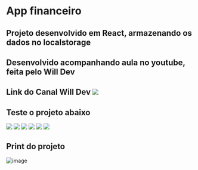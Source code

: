 # App financeiro

## Projeto desenvolvido em React, armazenando os dados no localstorage


## Desenvolvido acompanhando aula no youtube, feita pelo Will Dev


## Link do Canal Will Dev <a href="https://www.youtube.com/channel/UCLTb4X0OBfp9rRGkhOcktbQ" target="_blank"><img src="https://img.shields.io/badge/YouTube-FF0000?style=for-the-badge&logo=youtube&logoColor=white" target="_blank"></a>

## Teste o projeto abaixo

<a href="https://jeansilvatech.github.io/app-financeiro/" target="_blank"><img src="https://img.shields.io/badge/Google_chrome-4285F4?style=for-the-badge&logo=Google-chrome&logoColor=white"/></a>
<a href="https://jeansilvatech.github.io/app-financeiro/" target="_blank"><img src="https://img.shields.io/badge/Firefox_Browser-FF7139?style=for-the-badge&logo=Firefox-Browser&logoColor=white"/></a>
<a href="https://jeansilvatech.github.io/app-financeiro/" target="_blank"><img src="https://img.shields.io/badge/Microsoft_Edge-0078D7?style=for-the-badge&logo=Microsoft-edge&logoColor=white"/></a>
<a href="https://jeansilvatech.github.io/app-financeiro/" target="_blank"><img src="https://img.shields.io/badge/Opera-FF1B2D?style=for-the-badge&logo=Opera&logoColor=white" /></a>
<a href="https://jeansilvatech.github.io/app-financeiro/" target="_blank"><img src="https://img.shields.io/badge/Safari-FFFFFF?style=for-the-badge&logo=Safari&logoColor=black"/></a>
<a href="https://jeansilvatech.github.io/app-financeiro/" target="_blank"><img src="https://img.shields.io/badge/Brave-000000?style=for-the-badge&logo=Brave&logoColor=white"/></a>

## Print do projeto
![image](https://user-images.githubusercontent.com/23384348/171651291-cec0422f-3106-4d06-9d52-3b6e8bf111ab.png)

